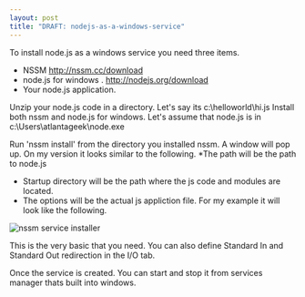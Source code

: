 ```yaml
---
layout: post
title: "DRAFT: nodejs-as-a-windows-service"
---
```


To install node.js as a windows service you need three items.
* NSSM http://nssm.cc/download
* node.js for windows . http://nodejs.org/download
* Your node.js application.

Unzip your node.js code in a directory.  Let's say its c:\helloworld\hi.js
Install both nssm and node.js for windows.  Let's assume that node.js is in c:\Users\atlantageek\node.exe

Run 'nssm install' from the directory you installed nssm. A window will pop up.  On my version it looks similar to the following. 
*The path will be the path to node.js
* Startup directory will be the path where the js code and modules are located.
* The options will be the actual js appliction file. For my example it will look like the following.

![nssm service installer](nssm.png)

This is the very basic that you need.  You can also define Standard In and Standard Out redirection in the I/O tab.

Once the service is created. You can start and stop it from services manager thats built into windows.

